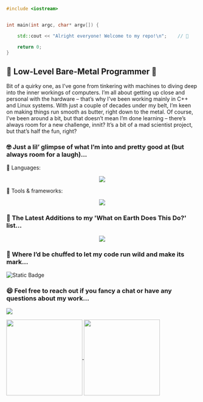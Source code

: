 ```cpp
#include <iostream>


int main(int argc, char* argv[]) {

    std::cout << "Alright everyone! Welcome to my repo!\n";    // 👋

    return 0;
}

```
## 🤟 Low-Level Bare-Metal Programmer 🤘
Bit of a quirky one, as I’ve gone from tinkering with machines to diving deep into the inner workings of computers. I’m all about getting up close and personal with the hardware – that’s why I’ve been working mainly in C++ and Linux systems. With just a couple of decades under my belt, I’m keen on making things run smooth as butter, right down to the metal. Of course, I’ve been around a bit, but that doesn’t mean I’m done learning – there’s always room for a new challenge, innit? It’s a bit of a mad scientist project, but that’s half the fun, right?

### 🤓 Just a lil’ glimpse of what I’m into and pretty good at (but always room for a laugh)...
💬 Languages:
<p align="center">
  <a href="https://skillicons.dev">
    <img src="https://skillicons.dev/icons?i=bash,cpp,cs,cmake,css,html,java,js,latex,matlab,powershell,py,regex,ts&theme=dark&perline=50"/>
  </a>
</p>

🔧 Tools & frameworks:
<p align="center">
  <a href="https://skillicons.dev">
    <img src="https://skillicons.dev/icons?i=anaconda,apple,arch,azure,blender,cmake,debian,docker,dotnet,express,figma,flask,git,github,gradle,hibernate,idea,kali,linux,maven,md,mongodb,mysql,nextjs,nginx,nodejs,notion,npm,postgres,postman,react,spring,sqlite,selenium,tensorflow,ubuntu,vim,visualstudio,vscode,vite,wasm,windows&theme=dark&perline=50"/>
  </a>
</p>

### 👀 The Latest Additions to my 'What on Earth Does This Do?' list...
<p align="center">
  <a href="https://skillicons.dev">
    <img src="https://skillicons.dev/icons?i=arduino,cassandra,clojure,elixir,emacs,fastapi,fortran,go,godot,graphql,haskell,jenkins,qt,r,raspberrypi,redis,robloxstudio,rust,unity,unreal&theme=dark&perline=50"/>
  </a>
</p>

### 🥺 Where I’d be chuffed to let my code run wild and make its mark...
![Static Badge](https://img.shields.io/badge/Nintendo-red?style=plastic&logo=Nintendo&logoColor=%23ffffff&labelColor=%23E60012&color=%23E60012)

### 😄 Feel free to reach out if you fancy a chat or have any questions about my work...
<p align="left">
  <a href="https://www.linkedin.com/in/ariargenta">
    <img src="https://skillicons.dev/icons?i=linkedin"/>
  </a>
</p>

<a href="https://github.com/ariargenta/github-readme-stats">
  <img height=200 align="center" src="https://github-readme-stats.vercel.app/api?username=ariargenta&show_icons=true&theme=transparent"/>
</a>
<a href="https://github.com/ariargenta/github-readme-stats">
  <img height=200 align="center" src="https://github-readme-stats.vercel.app/api/top-langs/?username=ariargenta&layout=donut"/>
</a>
